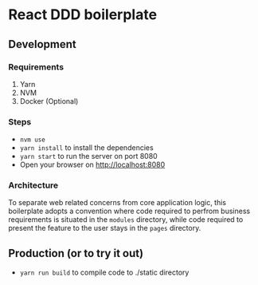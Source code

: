 # React DDD boilerplate

## Development
### Requirements
1. Yarn
2. NVM
3. Docker (Optional)

### Steps
* `nvm use`
* `yarn install` to install the dependencies
* `yarn start` to run the server on port 8080
* Open your browser on [http://localhost:8080](http://localhost:8080)

### Architecture
To separate web related concerns from core application logic, this boilerplate adopts a convention where code required to perfrom business requirements is situated in the `modules` directory, while code required to present the feature to the user stays in the `pages` directory.

## Production (or to try it out)
* `yarn run build` to compile code to ./static directory
